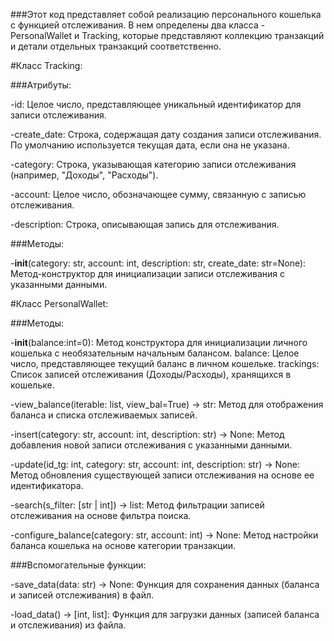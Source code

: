 ###Этот код представляет собой реализацию персонального кошелька с функцией отслеживания. В нем определены два класса - PersonalWallet и Tracking, которые представляют коллекцию транзакций и детали отдельных транзакций соответственно.

#Класс Tracking:

###Атрибуты:

  -id: Целое число, представляющее уникальный идентификатор для записи отслеживания.
  
  -create_date: Cтрока, содержащая дату создания записи отслеживания. По умолчанию используется текущая дата, если она не указана.
  
  -category: Строка, указывающая категорию записи отслеживания (например, "Доходы", "Расходы").
  
  -account: Целое число, обозначающее сумму, связанную с записью отслеживания.
  
  -description: Строка, описывающая запись для отслеживания.

###Методы:

  -__init__(category: str, account: int, description: str, create_date: str=None): Метод-конструктор для инициализации записи отслеживания с указанными данными.

#Класс PersonalWallet:


###Методы:

  -__init__(balance:int=0): Метод конструктора для инициализации личного кошелька с необязательным начальным балансом.
    balance: Целое число, представляющее текущий баланс в личном кошельке.
    trackings: Список записей отслеживания (Доходы/Расходы), хранящихся в кошельке.
    
  -view_balance(iterable: list, view_bal=True) -> str: Метод для отображения баланса и списка отслеживаемых записей.
  
  -insert(category: str, account: int, description: str) -> None: Метод добавления новой записи отслеживания с указанными данными.
  
  -update(id_tg: int, category: str, account: int, description: str) -> None: Метод обновления существующей записи отслеживания на основе ее идентификатора.
  
  -search(s_filter: [str | int]) -> list: Метод фильтрации записей отслеживания на основе фильтра поиска.
  
  -configure_balance(category: str, account: int) -> None: Метод настройки баланса кошелька на основе категории транзакции.

###Вспомогательные функции:

  -save_data(data: str) -> None: Функция для сохранения данных (баланса и записей отслеживания) в файл.
  
  -load_data() -> [int, list]: Функция для загрузки данных (записей баланса и отслеживания) из файла.
